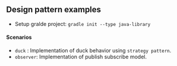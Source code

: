 ## Design pattern examples

- Setup gralde project: `gradle init --type java-library`

#### Scenarios

- `duck` : Implementation of duck behavior using `strategy pattern`.
- `observer`: Implementation of publish subscribe model.

